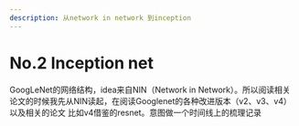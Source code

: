 ```yaml
---
description: 从network in network 到inception
---
```


# No.2 Inception net

GoogLeNet的网络结构，idea来自NIN（Network in Network）。所以阅读相关论文的时候我先从NIN读起，在阅读Googlenet的各种改进版本（v2、v3、v4）以及相关的论文 比如v4借鉴的resnet。意图做一个时间线上的梳理记录

